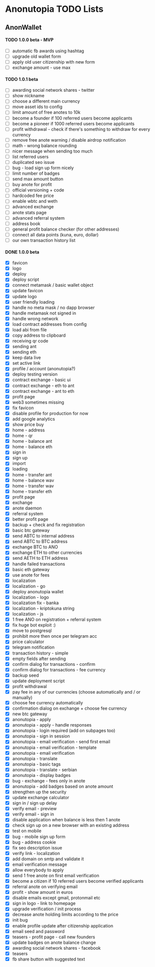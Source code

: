 # Anonutopia TODO Lists

## AnonWallet

#### TODO 1.0.0 beta - MVP

- [ ] automatic fb awards using hashtag
- [ ] upgrade old wallet form
- [ ] apply old user citizenship with new form
- [ ] exchange amount - use max

#### TODO 1.0.1 beta

- [ ] awarding social network shares - twitter
- [ ] show nickname
- [ ] choose a different main currency
- [ ] move asset ids to config
- [ ] limit amount of free anotes to 10k
- [ ] become a founder if 100 referred users become applicants
- [ ] become a pioneer if 1000 referred users become applicants
- [ ] profit withdrawal - check if there's something to withdraw for every currency
- [ ] remove free anote warning / disable airdrop notification
- [ ] math - wrong balance rounding
- [ ] nicer message when sending too much
- [ ] list referred users
- [ ] duplicated seo issue
- [ ] bug - load sign up form nicely
- [ ] limit number of badges
- [ ] send max amount button
- [ ] buy anote for profit
- [ ] official versioning + code
- [ ] hardcoded fee price
- [ ] enable wbtc and weth
- [ ] advanced exchange
- [ ] anote stats page
- [ ] advanced referral system
- [ ] address book
- [ ] general profit balance checker (for other addresses)
- [ ] connect all data points (kuna, euro, dollar)
- [ ] our own transaction history list

#### DONE 1.0.0 beta

- [x] favicon
- [x] logo
- [x] deploy
- [x] deploy script
- [x] connect metamask / basic wallet object
- [x] update favicon
- [x] update logo
- [x] user friendly loading
- [x] handle no meta mask / no dapp browser
- [x] handle metamask not signed in
- [x] handle wrong network
- [x] load contract addresses from config
- [x] load abi from file
- [x] copy address to clipboard
- [x] receiving qr code
- [x] sending ant
- [x] sending eth
- [x] keep data live
- [x] set active link
- [x] profile / account (anonutopia?)
- [x] deploy testing version
- [x] contract exchange - basic ui
- [x] contract exchange - eth to ant
- [x] contract exchange - ant to eth
- [x] profit page
- [x] web3 sometimes missing
- [x] fix favicon
- [x] disable profile for production for now
- [x] add google analytics
- [x] show price buy
- [x] home - address
- [x] home - qr
- [x] home - balance ant
- [x] home - balance eth
- [x] sign in
- [x] sign up
- [x] import
- [x] loading
- [x] home - transfer ant
- [x] home - balance wav
- [x] home - transfer wav
- [x] home - transfer eth
- [x] profit page
- [x] exchange
- [x] anote daemon
- [x] referral system
- [x] better profit page
- [x] backup + check and fix registration
- [x] basic btc gateway
- [x] send ABTC to internal address
- [x] send ABTC to BTC address
- [x] exchange BTC to ANO
- [x] exchange ETH to other currencies
- [x] send AETH to ETH address
- [x] handle failed transactions
- [x] basic eth gateway
- [x] use anote for fees
- [x] localization
- [x] localization - go
- [x] deploy anonutopia wallet
- [x] localization - logo
- [x] localization fix - banka
- [x] localization - kriptokuna string
- [x] localization - js
- [x] 1 free ANO on registration + referral system
- [x] fix huge bot exploit :)
- [x] move to postgresql
- [x] prohibit more then once per telegram acc
- [x] price calculator
- [x] telegram notification
- [x] transaction history - simple
- [x] empty fields after sending
- [x] confirm dialog for transactions - confirm
- [x] confirm dialog for transactions - fee currency
- [x] backup seed
- [x] update deployment script
- [x] profit withdrawal
- [x] pay fee in any of our currencies (choose automatically and / or manually)
- [x] choose fee currency automatically
- [x] confirmation dialog on exchange + choose fee currency
- [x] new btc gateway
- [x] anonutopia - apply
- [x] anonutopia - apply - handle responses
- [x] anonutopia - login required (add on subpages too)
- [x] anonutopia - sign in session
- [x] anonutopia - email verification - send first email
- [x] anonutopia - email verification - template
- [x] anonutopia - email verification
- [x] anonutopia - translate
- [x] anonutopia - basic tags
- [x] anonutopia - translate - serbian
- [x] anonutopia - display badges
- [x] bug - exchange - fees only in anote
- [x] anonutopia - add badges based on anote amount
- [x] strengthen up the security
- [x] update exchange calculator
- [x] sign in / sign up delay
- [x] verify email - preview
- [x] verify email - sign in
- [x] disable application when balance is less then 1 anote
- [x] check sign up on a new browser with an existing address
- [x] test on mobile
- [x] bug - mobile sign up form
- [x] bug - address cookie
- [x] fix seo description issue
- [x] verify link - localization
- [x] add domain on smtp and validate it
- [x] email verification message
- [x] allow everybody to apply
- [x] send 1 free anote on first email verification
- [x] become a citizen if 10 referred users become verified applicants
- [x] referral anote on verifying email
- [x] profit - show amount in euros
- [x] disable emails except gmail, protonmail etc
- [x] sign in logo - link to homepage
- [x] upgrade verification / init process
- [x] decrease anote holding limits according to the price
- [x] init bug
- [x] enable profile update after citizenship application
- [x] email seed and password
- [x] teasers - profit page - call new founders
- [x] update badges on anote balance change
- [x] awarding social network shares - facebook
- [x] teasers
- [x] fb share button with suggested text
